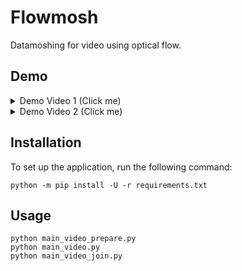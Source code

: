 # Flowmosh

Datamoshing for video using optical flow.

## Demo

<details><summary>Demo Video 1 (Click me)</summary>
  
https://github.com/ivanstepanovftw/flowmosh/assets/8203898/a5deca67-5d67-4426-863b-b36f8562d586
</details>
<details><summary>Demo Video 2 (Click me)</summary>
  
https://github.com/ivanstepanovftw/flowmosh/assets/8203898/407672bc-b3aa-4fb7-b79c-827fea927c3a
</details>

## Installation

To set up the application, run the following command:

```shell
python -m pip install -U -r requirements.txt
```

## Usage

```shell
python main_video_prepare.py
python main_video.py
python main_video_join.py
```
